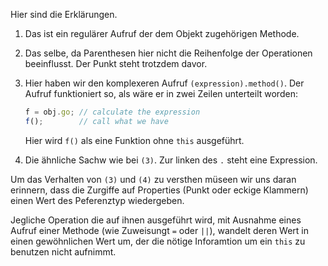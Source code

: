 
Hier sind die Erklärungen. 

1. Das ist ein regulärer Aufruf der dem Objekt zugehörigen Methode. 

2. Das selbe, da Parenthesen hier nicht die Reihenfolge der Operationen beeinflusst. Der Punkt steht trotzdem davor. 

3. Hier haben wir den komplexeren Aufruf `(expression).method()`. Der Aufruf funktioniert so, als wäre er in zwei Zeilen unterteilt worden: 

    ```js no-beautify
    f = obj.go; // calculate the expression
    f();        // call what we have
    ```

    Hier wird `f()` als eine Funktion ohne `this` ausgeführt.

5. Die ähnliche Sachw wie bei `(3)`. Zur linken des `.` steht eine Expression.

Um das Verhalten von `(3)` und `(4)` zu versthen müseen wir uns daran erinnern, dass die Zurgiffe auf Properties (Punkt oder eckige Klammern) einen Wert des Peferenztyp wiedergeben. 

Jegliche Operation die auf ihnen ausgeführt wird, mit Ausnahme eines Aufruf einer Methode (wie Zuweisungt `=` oder `||`), wandelt deren Wert in einen gewöhnlichen Wert um, der die nötige Inforamtion um ein `this` zu benutzen nicht aufnimmt. 

